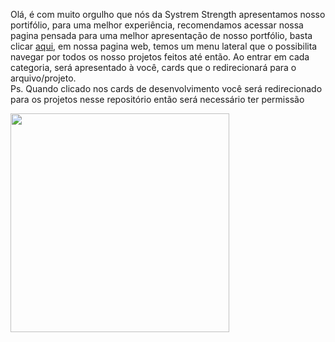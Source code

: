 Olá, é com muito orgulho que nós da Systrem Strength apresentamos nosso portifólio, para uma melhor experiência, recomendamos acessar nossa pagina pensada para uma melhor apresentação de nosso portfólio, basta clicar [aqui](), em nossa pagina web, temos um menu lateral que o possibilita navegar por todos os nosso projetos feitos até então.  Ao entrar em cada categoria, será apresentado à você, cards que o redirecionará para o arquivo/projeto.<br/>
Ps. Quando clicado nos cards de desenvolvimento você será redirecionado para os projetos nesse repositório então será necessário ter permissão

<img src="https://cdn.discordapp.com/attachments/756546249901211749/817804507941044254/systemstrength.png"  min-width="350px" max-width="360px" width="350px" align="center">
